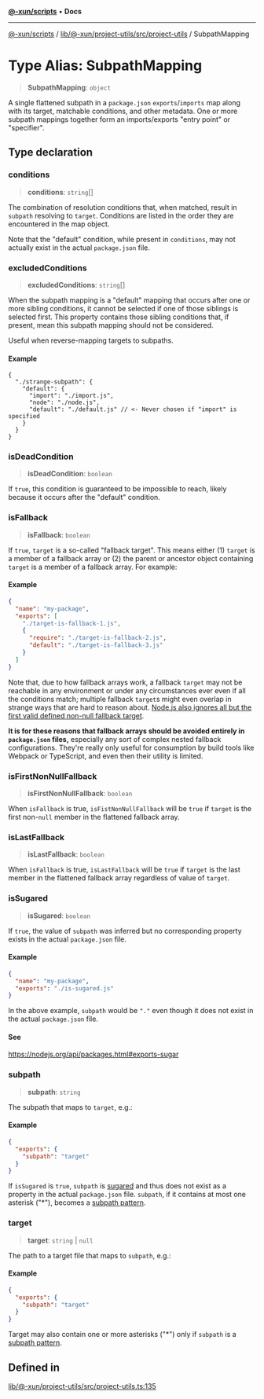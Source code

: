 [**@-xun/scripts**](../../../../../../README.md) • **Docs**

***

[@-xun/scripts](../../../../../../README.md) / [lib/@-xun/project-utils/src/project-utils](../README.md) / SubpathMapping

# Type Alias: SubpathMapping

> **SubpathMapping**: `object`

A single flattened subpath in a `package.json` `exports`/`imports` map along
with its target, matchable conditions, and other metadata. One or more
subpath mappings together form an imports/exports "entry point" or
"specifier".

## Type declaration

### conditions

> **conditions**: `string`[]

The combination of resolution conditions that, when matched, result in
`subpath` resolving to `target`. Conditions are listed in the order they
are encountered in the map object.

Note that the "default" condition, while present in `conditions`, may not
actually exist in the actual `package.json` file.

### excludedConditions

> **excludedConditions**: `string`[]

When the subpath mapping is a "default" mapping that occurs after one or
more sibling conditions, it cannot be selected if one of those siblings is
selected first. This property contains those sibling conditions that, if
present, mean this subpath mapping should not be considered.

Useful when reverse-mapping targets to subpaths.

#### Example

```jsonc
{
  "./strange-subpath": {
    "default": {
      "import": "./import.js",
      "node": "./node.js",
      "default": "./default.js" // <- Never chosen if "import" is specified
    }
  }
}
```

### isDeadCondition

> **isDeadCondition**: `boolean`

If `true`, this condition is guaranteed to be impossible to reach, likely
because it occurs after the "default" condition.

### isFallback

> **isFallback**: `boolean`

If `true`, `target` is a so-called "fallback target". This means either (1)
`target` is a member of a fallback array or (2) the parent or ancestor
object containing `target` is a member of a fallback array. For example:

#### Example

```json
{
  "name": "my-package",
  "exports": [
    "./target-is-fallback-1.js",
    {
      "require": "./target-is-fallback-2.js",
      "default": "./target-is-fallback-3.js"
    }
  ]
}
```

Note that, due to how fallback arrays work, a fallback `target` may not be
reachable in any environment or under any circumstances ever even if all
the conditions match; multiple fallback `target`s might even overlap in
strange ways that are hard to reason about. [Node.js also ignores all but
the first valid defined non-null fallback
target](https://github.com/nodejs/node/blob/a9cdeeda880a56de6dad10b24b3bfa45e2cccb5d/lib/internal/modules/esm/resolve.js#L417-L432).

**It is for these reasons that fallback arrays should be avoided entirely
in `package.json` files,** especially any sort of complex nested fallback
configurations. They're really only useful for consumption by build tools
like Webpack or TypeScript, and even then their utility is limited.

### isFirstNonNullFallback

> **isFirstNonNullFallback**: `boolean`

When `isFallback` is true, `isFistNonNullFallback` will be `true` if
`target` is the first non-`null` member in the flattened fallback array.

### isLastFallback

> **isLastFallback**: `boolean`

When `isFallback` is true, `isLastFallback` will be `true` if `target` is
the last member in the flattened fallback array regardless of value of
`target`.

### isSugared

> **isSugared**: `boolean`

If `true`, the value of `subpath` was inferred but no corresponding
property exists in the actual `package.json` file.

#### Example

```json
{
  "name": "my-package",
  "exports": "./is-sugared.js"
}
```

In the above example, `subpath` would be `"."` even though it does not
exist in the actual `package.json` file.

#### See

https://nodejs.org/api/packages.html#exports-sugar

### subpath

> **subpath**: `string`

The subpath that maps to `target`, e.g.:

#### Example

```json
{
  "exports": {
    "subpath": "target"
  }
}
```

If `isSugared` is `true`, `subpath` is
[sugared](https://nodejs.org/api/packages.html#exports-sugar) and thus does
not exist as a property in the actual `package.json` file. `subpath`, if it
contains at most one asterisk ("*"), becomes a [subpath
pattern](https://nodejs.org/docs/latest-v19.x/api/packages.html#subpath-patterns).

### target

> **target**: `string` \| `null`

The path to a target file that maps to `subpath`, e.g.:

#### Example

```json
{
  "exports": {
    "subpath": "target"
  }
}
```

Target may also contain one or more asterisks ("*") only if `subpath` is a
[subpath
pattern](https://nodejs.org/docs/latest-v19.x/api/packages.html#subpath-patterns).

## Defined in

[lib/@-xun/project-utils/src/project-utils.ts:135](https://github.com/Xunnamius/xscripts/blob/ce701f3d57da9f82ee0036320bc62d5c51233011/lib/@-xun/project-utils/src/project-utils.ts#L135)
